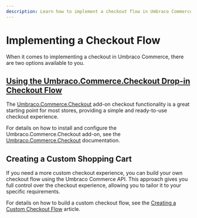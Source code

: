 ```yaml
---
description: Learn how to implement a checkout flow in Umbraco Commerce.
---
```


# Implementing a Checkout Flow

When it comes to implementing a checkout in Umbraco Commerce, there are two options available to you.

## [Using the Umbraco.Commerce.Checkout Drop-in Checkout Flow](https://docs.umbraco.com/umbraco-commerce-packages/checkout/checkout)

The [Umbraco.Commerce.Checkout](https://docs.umbraco.com/umbraco-commerce-packages/checkout/checkout) add-on checkout functionality is a great starting point for most stores, providing a simple and ready-to-use checkout experience.

For details on how to install and configure the Umbraco.Commerce.Checkout add-on, see the [Umbraco.Commerce.Checkout](https://docs.umbraco.com/umbraco-commerce-packages/checkout/checkout) documentation.

## Creating a Custom Shopping Cart

If you need a more custom checkout experience, you can build your own checkout flow using the Umbraco Commerce API. This approach gives you full control over the checkout experience, allowing you to tailor it to your specific requirements.

For details on how to build a custom checkout flow, see the [Creating a Custom Checkout Flow](custom-checkout.md) article.
